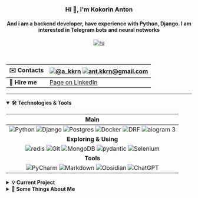 <h3 align="center">Hi 👋, I'm  Kokorin Anton</h3><h4 align="center">And i am a backend developer, have experience with Python, Django. I am interested in Telegram bots and neural networks</h4><div align="center"> <a href="https://github.com/akkrn/akkrn/blob/main/README-rus.md" ><img alt="ru" src="https://img.shields.io/badge/%D0%B2%D0%B5%D1%80%D1%81%D0%B8%D1%8F-%D0%BD%D0%B0%20%D1%80%D1%83%D1%81%D1%81%D0%BA%D0%BE%D0%BC-white"/></a></div>

<br>
<br>

|:envelope: **Contacts**|<a href="https://t.me/a_kkrn"><img src="https://img.shields.io/badge/@a_kkrn-2CA5E0?style=flat&logo=telegram&logoColor=white" alt="@a_kkrn" /></a> <a href="mailto:ant.kkrn@gmail.com"><img src="https://img.shields.io/badge/-ant.kkrn@gmail.com-%2314354c.svg?style=flat&logo=gmail&logoColor=red" alt="ant.kkrn@gmail.com" /></a> |
|:-|:-|
|👔 **Hire me**|[Page on LinkedIn](https://www.linkedin.com/in/akkrn/)|


---

<details open>
<summary><b>🛠️ Technologies & Tools</b></summary>

|Main|
|:-:|
|<img src="https://img.shields.io/badge/Python-%2314354c.svg?logo=Python&logoColor=white&style=flat" alt="Python" /> <img src="https://img.shields.io/badge/Django-%23092e20.svg?logo=django&logoColor=white&style=flat" alt="Django" />  <img src="https://img.shields.io/badge/Postgres-%23336791.svg?logo=postgresql&logoColor=white&style=flat" alt="Postgres" /> <img src="https://img.shields.io/badge/Docker-%230db7ed.svg?style=flat&logo=docker&logoColor=white" alt="Docker" /> <img src="https://img.shields.io/badge/Django-REST-ff1709?style=flat&logo=django&logoColor=white&color=ff1709&labelColor=gray" alt="DRF" /> <img src="https://img.shields.io/badge/aiogram 3-%2300ADD8.svg?style=flat&logo=telegram&logoColor=white" alt="aiogram 3" />|
|**Exploring & Using**|
|<img src="https://img.shields.io/badge/redis-%23DD0031.svg?style=for-the-badge&logo=redis&logoColor=white&style=flat" alt="redis" />  <img src="https://img.shields.io/badge/git-%23d22128.svg?logo=git&logoColor=white&style=flat" alt="Git" /> <img src="https://img.shields.io/badge/MongoDB-4EA94B?style=for-the-badge&logo=mongodb&logoColor=white&style=flat" alt="MongoDB" /> <img src="https://img.shields.io/badge/pydantic-3670A0?style=flat&logo=python&logoColor=ffdd54" alt="pydantic" /> <img src="https://img.shields.io/badge/Selenium-%23009639.svg?style=flat&logo=selenium&logoColor=white" alt="Selenium" />|
|**Tools**|
|<img src="https://img.shields.io/badge/PyCharm-000000.svg?&style=flat&logo=PyCharm&logoColor=white" alt="PyCharm" /> <img src="https://img.shields.io/badge/Markdown-%23000000.svg?style=flat&logo=markdown&logoColor=white" alt="Markdown" /> <img src="https://img.shields.io/badge/Obsidian-%23483699.svg?style=flat&logo=obsidian&logoColor=white" alt="Obsidian" /> <img src="https://img.shields.io/badge/ChatGPT-%23000000.svg?style=flat&logo=openai&logoColor=white" alt="ChatGPT" />|
</details>


<details><summary><b>💡 Current Project</b></summary>

[Tarot Master Bot](https://github.com/akkrn/tarot_bot) is Telegram bot offers tarot card readings through both text and voice inputs. It utilizes OpenAI API to interpret user queries and provide personalized tarot card interpretations. The bot integrates Telegram's Star payment system for seamless transactions and features a referral program. 
</details>
<details>
<summary><b>👀 Some Things About Me</b></summary>

* ✈️I love: traveling, hiking, mountain skiing, musical instruments and music. Playing DnD 🧙

* 📓 Studied at school 21 from Sberbank (analog of school 42), completed training in Yandex.Praktikum on the course Python Backend Development

* 🌏  At the moment I am in Thailand, on Koh Samui
</details>
